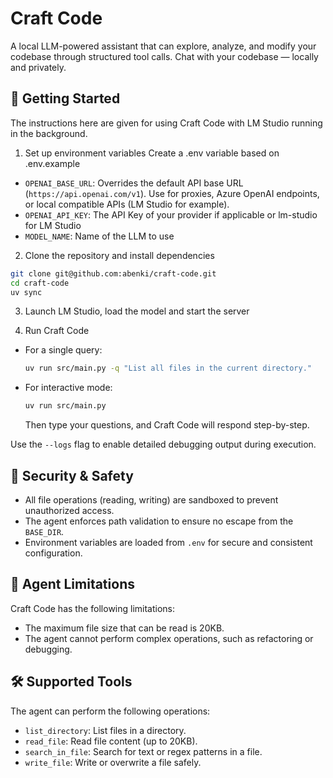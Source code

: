 # Craft Code

A local LLM-powered assistant that can explore, analyze, and modify your codebase through structured tool calls.
Chat with your codebase — locally and privately.

## 🚀 Getting Started
The instructions here are given for using Craft Code with LM Studio running in the background.

1. Set up environment variables
Create a .env variable based on .env.example
- `OPENAI_BASE_URL`: Overrides the default API base URL (`https://api.openai.com/v1`). Use for proxies, Azure OpenAI endpoints, or local compatible APIs (LM Studio for example).
- `OPENAI_API_KEY`: The API Key of your provider if applicable or lm-studio for LM Studio
- `MODEL_NAME`: Name of the LLM to use


2. Clone the repository and install dependencies
```bash
git clone git@github.com:abenki/craft-code.git
cd craft-code
uv sync
```

3. Launch LM Studio, load the model and start the server

4. Run Craft Code
- For a single query:
     ```bash
     uv run src/main.py -q "List all files in the current directory."
     ```
- For interactive mode:
     ```bash
     uv run src/main.py
     ```
     Then type your questions, and Craft Code will respond step-by-step.

Use the `--logs` flag to enable detailed debugging output during execution.

## 🔐 Security & Safety

- All file operations (reading, writing) are sandboxed to prevent unauthorized access.
- The agent enforces path validation to ensure no escape from the `BASE_DIR`.
- Environment variables are loaded from `.env` for secure and consistent configuration.

## 🚧 Agent Limitations

Craft Code has the following limitations:
- The maximum file size that can be read is 20KB.
- The agent cannot perform complex operations, such as refactoring or debugging.

## 🛠️ Supported Tools

The agent can perform the following operations:
- `list_directory`: List files in a directory.
- `read_file`: Read file content (up to 20KB).
- `search_in_file`: Search for text or regex patterns in a file.
- `write_file`: Write or overwrite a file safely.
